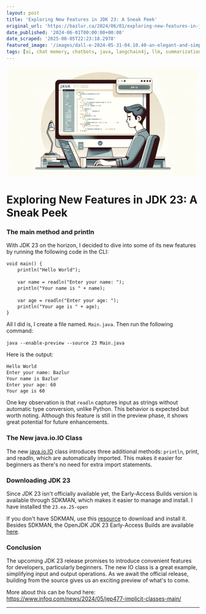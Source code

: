 ```yaml
---
layout: post
title: 'Exploring New Features in JDK 23: A Sneak Peek'
original_url: 'https://bazlur.ca/2024/06/01/exploring-new-features-in-jdk-23-a-sneak-peek/'
date_published: '2024-06-01T00:00:00+00:00'
date_scraped: '2025-08-05T22:23:18.2978'
featured_image: '/images/dall-e-2024-05-31-04.10.40-an-elegant-and-simple-illustration-of-a-java-developer-working-on-a-computer-with-a-screen-displaying-a-jdk-23-code-example.-the-background-is-minimal.webp'
tags: [ai, chat memory, chatbots, java, langchain4j, llm, summarization, token management, devotion, gratitude, humility, islamic pilgrimage, madinah, makkah, messenger muhammad %ef%b7%ba, rawda, sacred cities, spiritual journey, umrah, unity, bash alternative, cli script, command line, dark mode, developer tools, java 11, java 21, java cli, java code, java development, java execution, java features, java scripting, java shebang, java shell script, java tips, java tricks, java tutorial, shebang, terminal script, architecture, bicycle friendly, big ben, buckingham palace, city exploration, conference, copenhagen, cultural experiences, developer festivals, europe, family bonding, family reunion, frederiksborg castle, helsingborg, here are some recommended tags for your trip report london, history, karnan castle, nyhavn, old cities, personal journey, prime meridian, professional highlights, scandinavia, tivoli gardens, travel, travel blog, automation, cli, devops, github, jbang, picocli, releasenotes, tutorial, foreign function memory api, jep 471, memory management, security, sun misc unsafe, varhandle, code efficiency, code readability, coding best practices, core java, java enhancements, java programming, jep 455, modern java, order processing, primitive type, programming tips, software development, sure here are some tags for your article java, switch expressions, switch pattern, switch statement, jep, main, println, clarity, cleaner code, error handling, expressiveness, java records, junit 5, maintainability, parameterized testing, test cases, type safety, baby, dhaka, homecoming, new job]
---
```


![](images/dall-e-2024-05-31-04.10.40-an-elegant-and-simple-illustration-of-a-java-developer-working-on-a-computer-with-a-screen-displaying-a-jdk-23-code-example.-the-background-is-minimal.webp)

Exploring New Features in JDK 23: A Sneak Peek
==============================================

### The main method and println

With JDK 23 on the horizon, I decided to dive into some of its new features by running the following code in the CLI:

```
void main() {
    println("Hello World");

    var name = readln("Enter your name: ");
    println("Your name is " + name);

    var age = readln("Enter your age: ");
    println("Your age is " + age);
}
```

All I did is, I create a file named. `Main.java`. Then run the following command:

`java --enable-preview --source 23 Main.java`

Here is the output:

    Hello World
    Enter your name: Bazlur
    Your name is Bazlur
    Enter your age: 60
    Your age is 60

One key observation is that `readln` captures input as strings without automatic type conversion, unlike Python. This behavior is expected but worth noting. Although this feature is still in the preview phase, it shows great potential for future enhancements.

### The New java.io.IO Class

The new [java.io.IO](https://github.com/openjdk/jdk/blob/jdk-23%2B25/src/java.base/share/classes/java/io/IO.java) class introduces three additional methods: `println`, print, and readln, which are automatically imported. This makes it easier for beginners as there's no need for extra import statements.

### Downloading JDK 23

Since JDK 23 isn't officially available yet, the Early-Access Builds version is available through SDKMAN, which makes it easier to manage and install. I have installed the `23.ea.25-open`

If you don't have SDKMAN, use this [resource](https://sdkman.io/install#:~:text=It%20effortlessly%20sets%20up%20on,both%20Bash%20and%20ZSH%20shells.) to download and install it. Besides SDKMAN, the OpenJDK JDK 23 Early-Access Builds are available [here](https://jdk.java.net/23/).

### Conclusion

The upcoming JDK 23 release promises to introduce convenient features for developers, particularly beginners. The new IO class is a great example, simplifying input and output operations. As we await the official release, building from the source gives us an exciting preview of what's to come.

More about this can be found here: <https://www.infoq.com/news/2024/05/jep477-implicit-classes-main/>  

*** ** * ** ***

